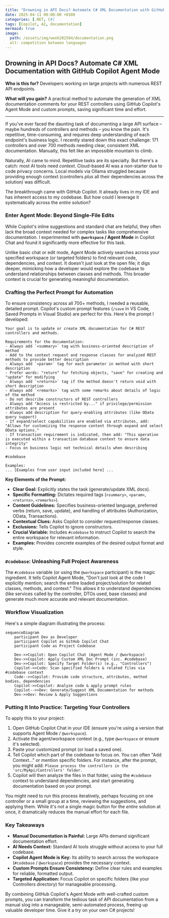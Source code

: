 ```yaml
---
title: "Drowning in API Docs? Automate C# XML Documentation with GitHub Copilot Agent Mode"
date: 2025-04-11 00:00:00 +0100  
categories: [.NET, C#]  
tags: [Copilot, AI, documentation]  
mermaid: true
image:  
  path: /assets/img/week202504/documentation.png
  alt: competition between languages
---
```


## Drowning in API Docs? Automate C# XML Documentation with GitHub Copilot Agent Mode

**Who is this for?** Developers working on large projects with numerous REST API endpoints.

**What will you gain?** A practical method to automate the generation of XML documentation comments for your REST controllers using GitHub Copilot's Agent Mode and custom prompts, saving significant time and effort.

---

If you've ever faced the daunting task of documenting a large API surface – maybe hundreds of controllers and methods – you know the pain. It's repetitive, time-consuming, and requires deep understanding of each endpoint's business logic. I recently stared down this exact challenge: 171 controllers and over 700 methods needing clear, consistent XML documentation. Manually, this felt like an impossible mountain to climb.

Naturally, AI came to mind. Repetitive tasks are its specialty. But there's a catch: most AI tools need *context*. Cloud-based AI was a non-starter due to code privacy concerns. Local models via Ollama struggled because providing enough context (controllers *plus* all their dependencies across the solution) was difficult.

The breakthrough came with GitHub Copilot. It already lives in my IDE and has inherent access to my codebase. But how could I leverage it systematically across the *entire* solution?

### Enter Agent Mode: Beyond Single-File Edits

While Copilot's inline suggestions and standard chat are helpful, they often lack the broad context needed for complex tasks like comprehensive documentation. I experimented with **`@workspace` / Agent Mode** in Copilot Chat and found it significantly more effective for this task.

Unlike basic chat or edit mode, Agent Mode actively searches across your specified workspace (or targeted folders) to find relevant code, dependencies, and context. It doesn't just look at the open file; it digs deeper, mimicking how a developer would explore the codebase to understand relationships between classes and methods. This broader context is crucial for generating meaningful documentation.

### Crafting the Perfect Prompt for Automation

To ensure consistency across all 700+ methods, I needed a reusable, detailed prompt. Copilot's custom prompt features (`/save` in VS Code, Saved Prompts in Visual Studio) are perfect for this. Here's the prompt I developed:

```text
Your goal is to update or create XML documentation for C# REST controllers and methods.

Requirements for the documentation:
- Always add `<summary>` tag with business-oriented description of method
- Add to the context request and response classes for analyzed REST methods to provide better description
- Always add `<param>` tag for each parameter in method with short description
- Prefer words: "return" for fetching objects, "save" for creating and "update" for modifying
- Always add `<returns>` tag if the method doesn't return void with short description
- Always add `<remarks>` tag with some remarks about details of logic of the method
- Do not describe constructors of REST controllers
- Always add "Access is restricted by..." if privilege/permission attributes are present
- Always add description for query-enabling attributes (like OData query support)
- If expand/select capabilities are enabled via attributes, add: "Allows for customizing the response content through expand and select OData options."
- If transaction requirement is indicated, then add: "This operation is executed within a transaction database context to ensure data integrity"
- Focus on business logic not technical details when describing

#codebase

Examples:
... [Examples from user input included here] ...
```

**Key Elements of the Prompt:**

*   **Clear Goal:** Explicitly states the task (generate/update XML docs).
*   **Specific Formatting:** Dictates required tags (`<summary>`, `<param>`, `<returns>`, `<remarks>`).
*   **Content Guidelines:** Specifies business-oriented language, preferred verbs (return, save, update), and handling of attributes (Authorization, OData, Transactions).
*   **Contextual Clues:** Asks Copilot to consider request/response classes.
*   **Exclusions:** Tells Copilot to ignore constructors.
*   **Crucial Variable:** Includes `#codebase` to instruct Copilot to search the entire workspace for relevant information.
*   **Examples:** Provides concrete examples of the desired output format and style.

### `#codebase`: Unleashing Full Project Awareness

The `#codebase` variable (or using the `@workspace` participant) is the magic ingredient. It tells Copilot Agent Mode, "Don't just look at the code I explicitly mention; search the entire loaded project/solution for related classes, methods, and context." This allows it to understand dependencies (like services called by the controller, DTOs used, base classes) and generate much more accurate and relevant documentation.

### Workflow Visualization

Here's a simple diagram illustrating the process:

```mermaid
sequenceDiagram
    participant Dev as Developer
    participant Copilot as GitHub Copilot Chat
    participant Code as Project Codebase

    Dev->>Copilot: Open Copilot Chat (Agent Mode / @workspace)
    Dev->>Copilot: Apply Custom XML Doc Prompt (inc. #codebase)
    Dev->>Copilot: Specify Target Folder(s) (e.g., "Controllers")
    Copilot->>Code: Scan specified folders & related files via #codebase context
    Code-->>Copilot: Provide code structure, attributes, method bodies, dependencies
    Copilot->>Copilot: Analyze code & apply prompt rules
    Copilot-->>Dev: Generate/Suggest XML Documentation for methods
    Dev->>Dev: Review & Apply Suggestions
```

### Putting It Into Practice: Targeting Your Controllers

To apply this to your project:

1.  Open GitHub Copilot Chat in your IDE (ensure you're using a version that supports Agent Mode / `@workspace`).
2.  Activate the agent/workspace context (e.g., type `@workspace` or ensure it's selected).
3.  Paste your customized prompt (or load a saved one).
4.  Tell Copilot which part of the codebase to focus on. You can often "Add Context..." or mention specific folders. For instance, after the prompt, you might add:
    `Please process the controllers in the 'src/MyApi/Controllers' folder.`
5.  Copilot will then analyze the files in that folder, using the `#codebase` context to understand dependencies, and start generating documentation based on your prompt.

You might need to run this process iteratively, perhaps focusing on one controller or a small group at a time, reviewing the suggestions, and applying them. While it's not a single magic button for the *entire* solution at once, it dramatically reduces the manual effort for each file.

### Key Takeaways

*   **Manual Documentation is Painful:** Large APIs demand significant documentation effort.
*   **AI Needs Context:** Standard AI tools struggle without access to your full codebase.
*   **Copilot Agent Mode is Key:** Its ability to search across the workspace (`#codebase` / `@workspace`) provides the necessary context.
*   **Custom Prompts Ensure Consistency:** Define clear rules and examples for reliable, formatted output.
*   **Targeted Application:** Focus Copilot on specific folders (like your Controllers directory) for manageable processing.

By combining GitHub Copilot's Agent Mode with well-crafted custom prompts, you can transform the tedious task of API documentation from a manual slog into a manageable, semi-automated process, freeing up valuable developer time. Give it a try on your own C# projects!

